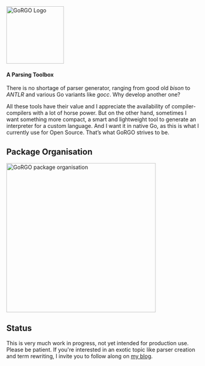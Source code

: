 <img alt="GoRGO Logo" src="http://npillmayer.github.io/GorGOimg/GoRGO-Logo-bw.png" width="150" style="max-width:150">

#### A Parsing Toolbox

There is no shortage of parser generator, ranging from good old *bison* to *ANTLR* and various Go variants like *gocc*.
Why develop another one?

All these tools have their value and I appreciate the availability of compiler-compilers with a lot of horse power. But on the other hand, sometimes I want something more compact, a smart and lightweight tool to generate an interpreter for a custom language. And I want it in native Go, as this is what I currently use for Open Source. That’s what GoRGO strives to be.

## Package Organisation

<img alt="GoRGO package organisation" src="http://npillmayer.github.io/GoRGO/img/package-lr.png" width="390" style="max-width:390">

## Status
This is very much work in progress, not yet intended for production use. Please be patient. If you're interested in an exotic topic like parser creation and term rewriting, I invite you to follow along on [my blog](https://npillmayer.github.io/GoRGO/).
